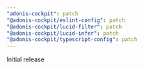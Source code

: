 ```yaml
---
"adonis-cockpit": patch
"@adonis-cockpit/eslint-config": patch
"@adonis-cockpit/lucid-filter": patch
"@adonis-cockpit/lucid-infer": patch
"@adonis-cockpit/typescript-config": patch
---
```


Initial release
